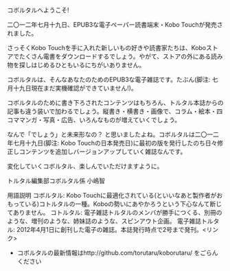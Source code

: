 コボルタルへようこそ! 

二〇一二年七月十九日、EPUB3な電子ペーパー読書端末・Kobo Touchが発売されました。

さっそくKobo Touchを手に入れた新しいもの好きや読書家たちは、Koboストアでたくさん電書をダウンロードするでしょう。やがて、ストアの外にある読み物を探しはじめるひともいるにちがいありません。

コボルタルは、そんなあなたのためのEPUB3な電子雑誌です。たぶん(脚注: 七月十九日現在まだ実機確認ができていません!)。

コボルタルのために書き下ろされたコンテンツはもちろん、トルタル本誌からの記事も違う装いで加わるでしょう。縦書き・横書き・画像で、コラム・絵本・四コママンガ・写真・広告、いろんなものが増えていくでしょう。

なんで「でしょう」と未来形なの？ と思いましたよね。コボルタルは二〇一二年七月十九日(脚注: Kobo Touchの日本発売日)に最初の版を発行したのち日々修正しコンテンツを追加しバージョンアップしていく雑誌なんです。

変化していくコボルタル、楽しんでいただけますように。

トルタル編集部コボルタル係 小嶋智

用語説明 
コボルタル: Kobo Touchに最適化されている(といいなあと製作者がおもっている)コトルタルの一種。Koboの勢いにあやかろうという下心なんて断じてありません。
コトルタル: 電子雑誌トルタルのメンバが勝手につくる、別冊のような、増刊のような、姉妹誌のような、スピンアウト企画。
電子雑誌トルタル: 2012年4月1日に創刊した電子の雑誌。本誌発行時点で2号まで発刊。<リンク>

* コボルタルの最新情報はhttp://github.com/torutaru/koborutaru/ をごらんください



